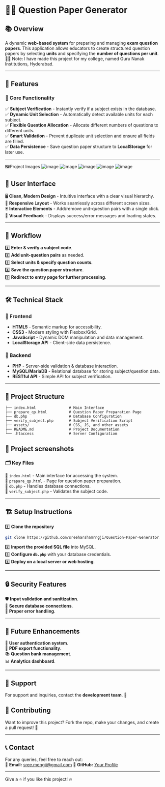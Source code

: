 # 📄✨ Question Paper Generator

## 📚 Overview
A dynamic **web-based system** for preparing and managing **exam question papers**. This application allows educators to create structured question papers by selecting **units** and specifying the **number of questions per unit**. 🏫📝
Note: I have made this project for my college, named Guru Nanak Institutions, Hyderabad. 

---

## 🚀 Features

### 🎯 Core Functionality
✅ **Subject Verification** - Instantly verify if a subject exists in the database.  
✅ **Dynamic Unit Selection** - Automatically detect available units for each subject.  
✅ **Flexible Question Allocation** - Allocate different numbers of questions to different units.  
✅ **Smart Validation** - Prevent duplicate unit selection and ensure all fields are filled.  
✅ **Data Persistence** - Save question paper structure to **LocalStorage** for later use.  

---


🖼️Project Images
![image](https://github.com/user-attachments/assets/fdaa4e51-d0e0-48c0-9024-fe3952d0f284)
![image](https://github.com/user-attachments/assets/7b60bd3a-a2c1-4ff4-979e-bd0d21fb9598)
![image](https://github.com/user-attachments/assets/26d6d89e-d231-429a-8c63-c5ab863c9483)
![image](https://github.com/user-attachments/assets/a241269c-eb69-4c94-adf2-1e18a6b28c1e)
![image](https://github.com/user-attachments/assets/6ad5553c-3325-4581-9863-4eb16cbd1910)


## 🎨 User Interface
🖥️ **Clean, Modern Design** - Intuitive interface with a clear visual hierarchy.  
📱 **Responsive Layout** - Works seamlessly across different screen sizes.  
🖲️ **Interactive Elements** - Add/remove unit-question pairs with a single click.  
🔔 **Visual Feedback** - Displays success/error messages and loading states.  

---

## 🔄 Workflow
1️⃣ **Enter & verify a subject code**.  
2️⃣ **Add unit-question pairs** as needed.  
3️⃣ **Select units & specify question counts**.  
4️⃣ **Save the question paper structure**.  
5️⃣ **Redirect to entry page for further processing**.  

---

## 🛠️ Technical Stack

### 🎨 Frontend
- **HTML5** - Semantic markup for accessibility.  
- **CSS3** - Modern styling with Flexbox/Grid.  
- **JavaScript** - Dynamic DOM manipulation and data management.  
- **LocalStorage API** - Client-side data persistence.  

### 🔧 Backend
- **PHP** - Server-side validation & database interaction.  
- **MySQL/MariaDB** - Relational database for storing subject/question data.  
- **RESTful API** - Simple API for subject verification.  

---

## 📁 Project Structure
```
├── index.html               # Main Interface
├── prepare_qp.html          # Question Paper Preparation Page
├── db.php                   # Database Configuration
├── verify_subject.php       # Subject Verification Script
├── assets/                  # CSS, JS, and other assets
├── README.md                # Project Documentation
└── .htaccess                # Server Configuration
```

## 📁 Project screenshots



### 🗂️ Key Files
📌 `index.html` - Main interface for accessing the system.  
📌 `prepare_qp.html` - Page for question paper preparation.  
📌 `db.php` - Handles database connections.  
📌 `verify_subject.php` - Validates the subject code.  

---

## 🏗️ Setup Instructions
1️⃣ **Clone the repository**  
   ```sh
   git clone https://github.com/sreeharshamrngji/Question-Paper-Generator.git
   ```
2️⃣ **Import the provided SQL file** into MySQL.  
3️⃣ **Configure `db.php`** with your database credentials.  
4️⃣ **Deploy on a local server or web hosting**.  

---

## 🔒 Security Features
🛡️ **Input validation and sanitization**.  
🔑 **Secure database connections**.  
🚨 **Proper error handling**.  

---

## 🔮 Future Enhancements
🚀 **User authentication system**.  
📄 **PDF export functionality**.  
📚 **Question bank management**.  
📊 **Analytics dashboard**.  

---




## 📩 Support
For support and inquiries, contact the **development team**. 🤝


## 🤝 Contributing
Want to improve this project? Fork the repo, make your changes, and create a pull request! 🙌



---

## 📞 Contact
For any queries, feel free to reach out:  
📧 **Email:** sree.mengji@gmail.com 
🔗 **GitHub:** [Your Profile](https://github.com/sreeharshamengji)  

---

Give a ⭐ if you like this project! 🔥



